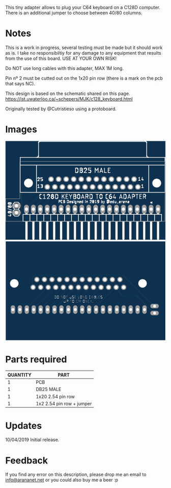 This tiny adapter allows to plug your C64 keyboard on a C128D computer. There is an additional jumper to choose between 40/80 columns.

# Notes

This is a work in progress, several testing must be made but it should work as is. I take no responsibiltiy for any damage to any equipment that results from the use of this board. USE AT YOUR OWN RISK!

Do NOT use long cables with this adapter, MAX 1M long.

Pin nº 2 must be cutted out on the 1x20 pin row (there is a mark on the pcb that says NC).

This design is based on the schematic shared on this page. https://ist.uwaterloo.ca/~schepers/MJK/c128_keyboard.html

Originally tested by @Cutristieso using a protoboard.

# Images

<img src="https://github.com/arananet/C128D-to-C64-KB/blob/master/img/top.png?raw=true" width="700"/>
<img src="https://github.com/arananet/C128D-to-C64-KB/blob/master/img/bottom.png?raw=true" width="700"/>

# Parts required

| QUANTITY      | PART                      |
| ------------- | -------------             |
| 1             | PCB                       |
| 1             | DB25 MALE                 |
| 1             | 1x20 2.54 pin row         |
| 1             | 1x2 2.54 pin row + jumper |

# Updates
10/04/2019 Initial release.

# Feedback
If you find any error on this description, please drop me an email to info@arananet.net or you could also buy me a beer :p
